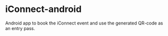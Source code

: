 # iConnect-android

Android app to book the iConnect event and use the generated QR-code as an entry pass.